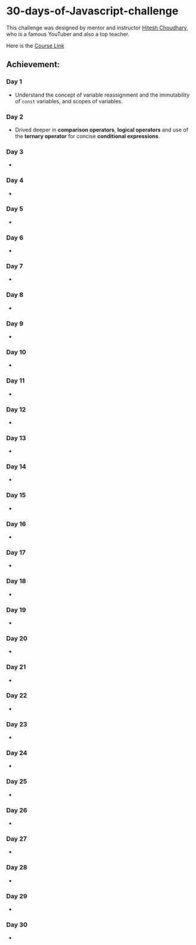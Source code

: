 # 30-days-of-Javascript-challenge

This challenge was designed by mentor and instructor [Hitesh Choudhary](https://www.linkedin.com/in/hiteshchoudhary/?originalSubdomain=in), who is a famous YouTuber and also a top teacher.

Here is the [Course Link](https://courses.chaicode.com/learn/batch/30-days-of-Javascript-challenge)

## Achievement:

### Day 1

- Understand the concept of variable reassignment and the immutability of `const` variables, and scopes of variables.

### Day 2

- Drived deeper in **__comparison operators__**, **__logical operators__** and use of the **__ternary operator__** for concise **__conditional expressions__**.

### Day 3
-
### Day 4
-
### Day 5
-
### Day 6
-
### Day 7
-
### Day 8
-
### Day 9
-
### Day 10
-
### Day 11
-
### Day 12
-
### Day 13
-
### Day 14
-
### Day 15
-
### Day 16
-
### Day 17
-
### Day 18
-
### Day 19
-
### Day 20
-
### Day 21
-
### Day 22
-
### Day 23
-
### Day 24
-
### Day 25
-
### Day 26
-
### Day 27
-
### Day 28
-
### Day 29
-
### Day 30
-